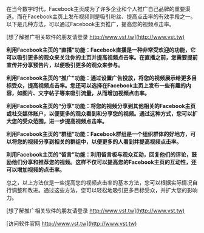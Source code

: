 在当今数字时代，Facebook主页成为了许多企业和个人推广自己品牌的重要渠道。而在Facebook主页上发布视频则是吸引粉丝、提高点击率的有效手段之一。以下是几种方法，可以通过Facebook主页推广，提高您的视频点击率。

[想了解推广相关软件的朋友请登录 http://www.vst.tw](http://www.vst.tw)

**利用Facebook主页的“直播”功能：Facebook直播是一种非常受欢迎的功能，它可以吸引更多的观众来关注你的主页并提高视频点击率。在直播之前，您需要提前宣传并分享预告片，以便吸引更多的观众来参与。**

**利用Facebook主页的“推广”功能：通过设置广告投放，将您的视频展示给更多目标受众，提高视频点击率。您还可以选择在Facebook主页上发布一些有趣的内容，如图片、文字帖子等来吸引流量，从而增加视频点击率。**

**利用Facebook主页的“分享”功能：将您的视频分享到其他相关的Facebook主页或社交媒体账户，以便更多的观众看到和分享您的视频。通过这种方式，您可以扩大您的受众范围，进一步提高视频点击率。**

**利用Facebook主页的“群组”功能：Facebook群组是一个组织群体的好地方，可以将您的视频分享到相关的群组中，以便更多的人看到并提高视频点击率。**

**利用Facebook主页的“留言”功能：利用留言板与观众互动，回复他们的评论，鼓励他们分享和推荐您的视频。这样不仅可以提高您的Facebook主页的互动性，还可以增加视频的点击率。**

总之，以上方法仅是一些提高您的视频点击率的基本方法，您可以根据实际情况自行调整和改进。通过这些方法，您可以轻松地吸引更多目标受众，并扩大您的影响力。

[想了解推广相关软件的朋友请登录 http://www.vst.tw](http://www.vst.tw)


[访问软件官网 http://www.vst.tw](http://www.vst.tw)
